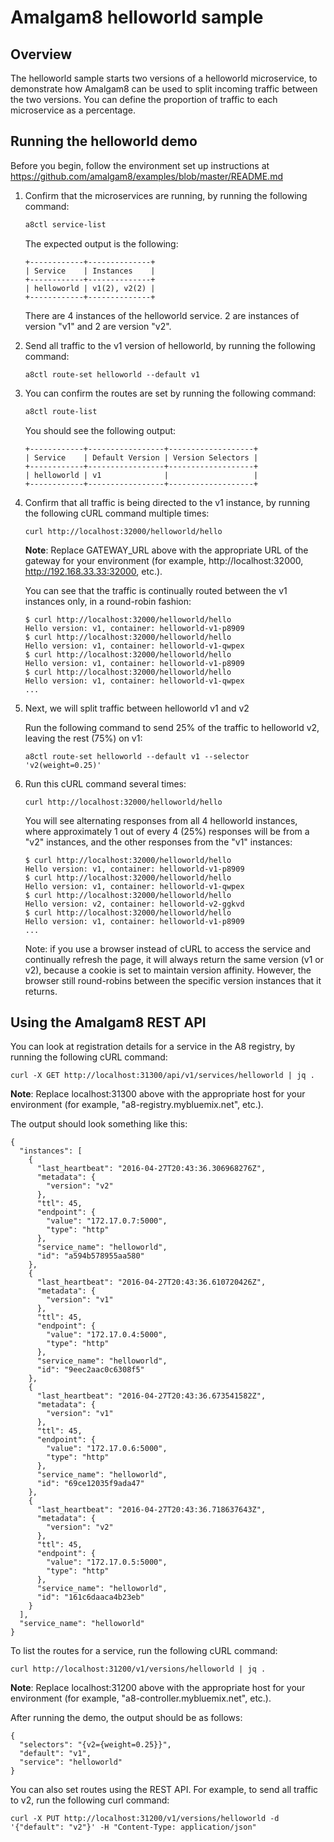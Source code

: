 # Amalgam8 helloworld sample

## Overview

The helloworld sample starts two versions of a helloworld microservice, to demonstrate how Amalgam8 can be used to split 
incoming traffic between the two versions. You can define the proportion of traffic to each microservice as a percentage.

## Running the helloworld demo

Before you begin, follow the environment set up instructions at https://github.com/amalgam8/examples/blob/master/README.md

1. Confirm that the microservices are running, by running the following command:

    ```bash
    a8ctl service-list
    ```
    
    The expected output is the following:
    
    ```
    +------------+--------------+
    | Service    | Instances    |
    +------------+--------------+
    | helloworld | v1(2), v2(2) |
    +------------+--------------+
    ```

    There are 4 instances of the helloworld service. 2 are instances of version "v1" and 2 are version "v2". 

1. Send all traffic to the v1 version of helloworld, by running the following command:

    ```
    a8ctl route-set helloworld --default v1
    ```

1. You can confirm the routes are set by running the following command:

    ```bash
    a8ctl route-list
    ```

    You should see the following output:

    ```
    +------------+-----------------+-------------------+
    | Service    | Default Version | Version Selectors |
    +------------+-----------------+-------------------+
    | helloworld | v1              |                   |
    +------------+-----------------+-------------------+
    ```

1. Confirm that all traffic is being directed to the v1 instance, by running the following cURL command multiple times:

    ```
    curl http://localhost:32000/helloworld/hello
    ```

    **Note**: Replace GATEWAY_URL above with the appropriate URL of the gateway
    for your environment (for example, http://localhost:32000, http://192.168.33.33:32000, etc.).

    You can see that the traffic is continually routed between the v1 instances only, in a round-robin fashion:

    ```
    $ curl http://localhost:32000/helloworld/hello
    Hello version: v1, container: helloworld-v1-p8909
    $ curl http://localhost:32000/helloworld/hello
    Hello version: v1, container: helloworld-v1-qwpex
    $ curl http://localhost:32000/helloworld/hello
    Hello version: v1, container: helloworld-v1-p8909
    $ curl http://localhost:32000/helloworld/hello
    Hello version: v1, container: helloworld-v1-qwpex
    ...
    ```

1. Next, we will split traffic between helloworld v1 and v2

    Run the following command to send 25% of the traffic to helloworld v2, leaving the rest (75%) on v1:
    
    ```
    a8ctl route-set helloworld --default v1 --selector 'v2(weight=0.25)'
    ```

1. Run this cURL command several times:

    ```
    curl http://localhost:32000/helloworld/hello
    ```

    You will see alternating responses from all 4 helloworld instances, where approximately 1 out of every 4 (25%) responses
    will be from a "v2" instances, and the other responses from the "v1" instances:

    ```
    $ curl http://localhost:32000/helloworld/hello
    Hello version: v1, container: helloworld-v1-p8909
    $ curl http://localhost:32000/helloworld/hello
    Hello version: v1, container: helloworld-v1-qwpex
    $ curl http://localhost:32000/helloworld/hello
    Hello version: v2, container: helloworld-v2-ggkvd
    $ curl http://localhost:32000/helloworld/hello
    Hello version: v1, container: helloworld-v1-p8909
    ...
    ```

    Note: if you use a browser instead of cURL to access the service and continually refresh the page, 
    it will always return the same version (v1 or v2), because a cookie is set to maintain version affinity.
    However, the browser still round-robins between the specific version instances that it returns.

## Using the Amalgam8 REST API

You can look at registration details for a service in the A8 registry, by running the following cURL command:

```
curl -X GET http://localhost:31300/api/v1/services/helloworld | jq .
```

**Note**: Replace localhost:31300 above with the appropriate host
for your environment (for example, "a8-registry.mybluemix.net", etc.).

The output should look something like this:

```
{
  "instances": [
    {
      "last_heartbeat": "2016-04-27T20:43:36.306968276Z",
      "metadata": {
        "version": "v2"
      },
      "ttl": 45,
      "endpoint": {
        "value": "172.17.0.7:5000",
        "type": "http"
      },
      "service_name": "helloworld",
      "id": "a594b578955aa580"
    },
    {
      "last_heartbeat": "2016-04-27T20:43:36.610720426Z",
      "metadata": {
        "version": "v1"
      },
      "ttl": 45,
      "endpoint": {
        "value": "172.17.0.4:5000",
        "type": "http"
      },
      "service_name": "helloworld",
      "id": "9eec2aac0c6308f5"
    },
    {
      "last_heartbeat": "2016-04-27T20:43:36.673541582Z",
      "metadata": {
        "version": "v1"
      },
      "ttl": 45,
      "endpoint": {
        "value": "172.17.0.6:5000",
        "type": "http"
      },
      "service_name": "helloworld",
      "id": "69ce12035f9ada47"
    },
    {
      "last_heartbeat": "2016-04-27T20:43:36.718637643Z",
      "metadata": {
        "version": "v2"
      },
      "ttl": 45,
      "endpoint": {
        "value": "172.17.0.5:5000",
        "type": "http"
      },
      "service_name": "helloworld",
      "id": "161c6daaca4b23eb"
    }
  ],
  "service_name": "helloworld"
}
```

To list the routes for a service, run the following cURL command:

```
curl http://localhost:31200/v1/versions/helloworld | jq .
```

**Note**: Replace localhost:31200 above with the appropriate host
for your environment (for example, "a8-controller.mybluemix.net", etc.).

After running the demo, the output should be as follows:

```
{
  "selectors": "{v2={weight=0.25}}",
  "default": "v1",
  "service": "helloworld"
}
```

You can also set routes using the REST API. For example, to send all traffic to v2, run the following curl command:

```
curl -X PUT http://localhost:31200/v1/versions/helloworld -d '{"default": "v2"}' -H "Content-Type: application/json"
```
